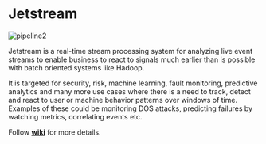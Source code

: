 Jetstream
=========

![pipeline2](./raw/master/documents/images/jetstream.png)

Jetstream is a real-time stream processing system for analyzing live event streams to enable business to react to signals much earlier than is possible with batch oriented systems like Hadoop. 

It is targeted for security, risk, machine learning, fault monitoring, predictive analytics and many more use cases where there is a need to track, detect and react to user or machine behavior patterns over windows of time. Examples of these could be monitoring DOS attacks, predicting failures by watching metrics, correlating events etc.

Follow [**wiki**](../../wiki) for more details.

